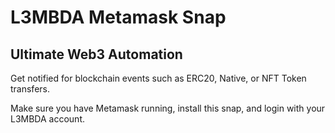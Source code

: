 # L3MBDA Metamask Snap
## Ultimate Web3 Automation

Get notified for blockchain events such as ERC20, Native, or NFT Token transfers.

Make sure you have Metamask running, install this snap, and login with your L3MBDA account.